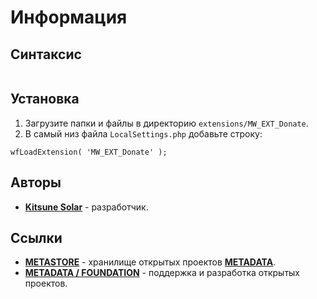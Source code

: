 # Информация



## Синтаксис

```

```

## Установка

1. Загрузите папки и файлы в директорию `extensions/MW_EXT_Donate`.
2. В самый низ файла `LocalSettings.php` добавьте строку:

```
wfLoadExtension( 'MW_EXT_Donate' );
```

## Авторы

- [**Kitsune Solar**](https://kitsune.solar/) - разработчик.

## Ссылки

- [**METASTORE**](https://metastore.pro/) - хранилище открытых проектов [**METADATA**](https://metadata.foundation/).
- [**METADATA / FOUNDATION**](https://metadata.foundation/) - поддержка и разработка открытых проектов.
